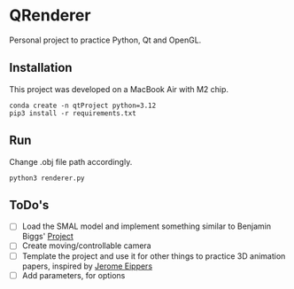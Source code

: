 # QRenderer 
Personal project to practice Python, Qt and OpenGL. 

## Installation 
This project was developed on a MacBook Air with M2 chip. 
```
conda create -n qtProject python=3.12
pip3 install -r requirements.txt
```

## Run 
Change .obj file path accordingly.
```
python3 renderer.py
```

## ToDo's
- [ ] Load the SMAL model and implement something similar to Benjamin Biggs' [Project](https://github.com/benjiebob/SMALViewer)
- [ ] Create moving/controllable camera 
- [ ] Template the project and use it for other things to practice 3D animation papers, inspired by [Jerome Eippers](https://github.com/JeromeEippers/AnimationTech)
- [ ] Add parameters, for options
